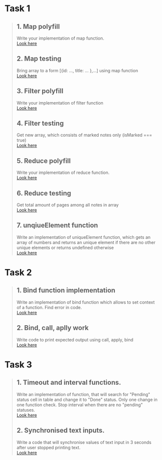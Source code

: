 # Task 1
>   ## 1.  Map polyfill
>   Write your implementation of map function.  
>   [Look here](https://codepen.io/wooz1ewu/pen/KKWEymy)
>
>   ## 2.  Map testing
>  Bring array to a form [{id: …, title: … },...] using map function  
>  [Look here](https://codepen.io/wooz1ewu/pen/mdWoqjr?editors=1111)
>
>   ## 3.  Filter polyfill
>   Write your implementation of filter function  
>   [Look here](https://codepen.io/wooz1ewu/pen/abJMVRg)
>   
>   ## 4.  Filter testing
>   Get new array, which consists of marked notes only (isMarked === true)  
>   [Look here](https://codepen.io/wooz1ewu/pen/xxqBPmv?editors=1111)
>  
>   ## 5.  Reduce polyfill
>   Write your implementation of reduce function.  
>   [Look here](https://codepen.io/wooz1ewu/pen/jOBJaJK)
>
>   ## 6.  Reduce testing
>   Get total amount of pages among all notes in array  
>   [Look here](https://codepen.io/wooz1ewu/pen/OJpqOYj?editors=0011)
>
>   ## 7.  unqiueElement function
>   Write an implementation of uniqueElement function, which gets an array of numbers and returns an unique element if there are no other unique elements or returns undefined otherwise  
>   [Look here](https://codepen.io/wooz1ewu/pen/qBrvpWd?editors=1111)  


#   Task 2
>   ## 1.  Bind function implementation
>   Write an implementation of bind function which allows to set context of a function. Find error in code.  
>   [Look here](https://codepen.io/wooz1ewu/pen/gOmEoaG?editors=1111)
>   
>   ## 2.  Bind, call, aplly work
>   Write code to print expected output using call, apply, bind  
>   [Look here](https://codepen.io/wooz1ewu/pen/ZEePvQZ?editors=1111)


#   Task 3
>   ## 1.   Timeout and interval functions.   
>   Write an implementation of function, that will search for "Pending" status cell in table and change it to "Done" status. Only one change in one function check. Stop interval when there are no "pending" statuses.  
>   [Look here](https://codepen.io/wooz1ewu/pen/PopvYZB?editors=1111)
>
>   ## 2.   Synchronised text inputs.  
>   Write a code that will synchronise values of text input in 3 seconds after user stopped printing text.  
>   [Look here](https://codepen.io/wooz1ewu/pen/jOBoNMj)
